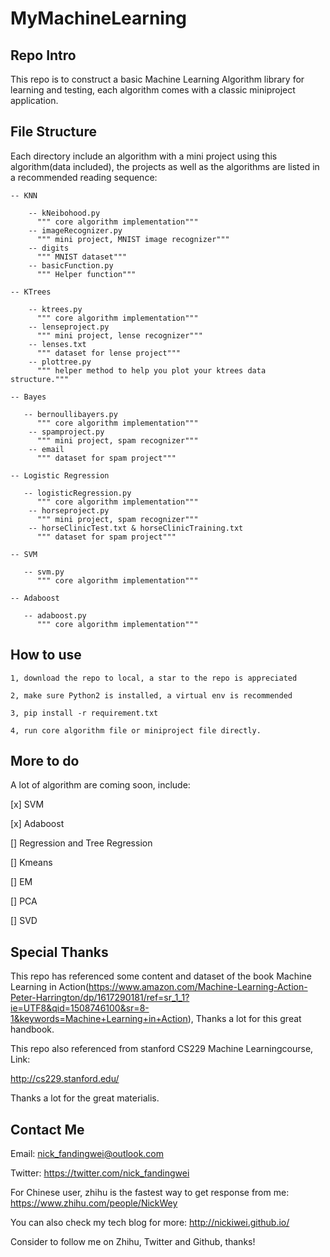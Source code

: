 # MyMachineLearning

## Repo Intro

This repo is to construct a basic Machine Learning Algorithm library for learning and testing, each algorithm comes with a classic miniproject application.

## File Structure

Each directory include an algorithm with a mini project using this algorithm(data included), the projects as well as the algorithms are listed in a recommended reading sequence:

    -- KNN
    
        -- kNeibohood.py
          """ core algorithm implementation"""
        -- imageRecognizer.py
          """ mini project, MNIST image recognizer"""
        -- digits
          """ MNIST dataset"""
        -- basicFunction.py
          """ Helper function"""
          
    -- KTrees
    
        -- ktrees.py
          """ core algorithm implementation"""
        -- lenseproject.py
          """ mini project, lense recognizer"""
        -- lenses.txt
          """ dataset for lense project"""
        -- plottree.py 
          """ helper method to help you plot your ktrees data structure."""
          
    -- Bayes
     
       -- bernoullibayers.py
          """ core algorithm implementation"""
        -- spamproject.py
          """ mini project, spam recognizer"""
        -- email
          """ dataset for spam project"""
          
    -- Logistic Regression
     
       -- logisticRegression.py
          """ core algorithm implementation"""
        -- horseproject.py
          """ mini project, spam recognizer"""
        -- horseClinicTest.txt & horseClinicTraining.txt
          """ dataset for spam project"""
          
    -- SVM
     
       -- svm.py
          """ core algorithm implementation"""

    -- Adaboost
     
       -- adaboost.py
          """ core algorithm implementation"""      
    
## How to use

    1, download the repo to local, a star to the repo is appreciated
    
    2, make sure Python2 is installed, a virtual env is recommended
    
    3, pip install -r requirement.txt
    
    4, run core algorithm file or miniproject file directly.
 
## More to do

A lot of algorithm are coming soon, include:

[x] SVM

[x] Adaboost

[]  Regression and Tree Regression

[]  Kmeans

[]  EM

[]  PCA

[]  SVD

## Special Thanks

This repo has referenced some content and dataset of the book Machine Learning in Action(https://www.amazon.com/Machine-Learning-Action-Peter-Harrington/dp/1617290181/ref=sr_1_1?ie=UTF8&qid=1508746100&sr=8-1&keywords=Machine+Learning+in+Action), Thanks a lot for this great handbook.
    
This repo also referenced from stanford CS229 Machine Learningcourse, Link: 

http://cs229.stanford.edu/

Thanks a lot for the great materialis.

## Contact Me

Email: nick_fandingwei@outlook.com

Twitter: https://twitter.com/nick_fandingwei

For Chinese user, zhihu is the fastest way to get response from me: https://www.zhihu.com/people/NickWey

You can also check my tech blog for more: http://nickiwei.github.io/

Consider to follow me on Zhihu, Twitter and Github, thanks!
